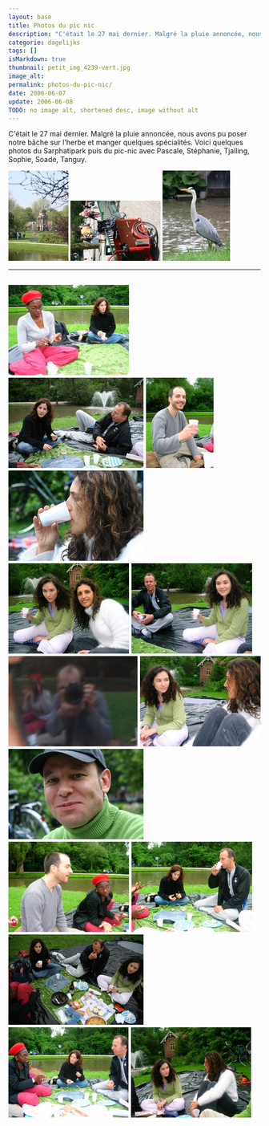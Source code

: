 ```yaml
---
layout: base
title: Photos du pic nic
description: "C'était le 27 mai dernier. Malgré la pluie annoncée, nous avons pu poser notre bâche sur l'herbe et manger quelques spécialités. Voici quelques photos du "
categorie: dagelijks
tags: []
isMarkdown: true
thumbnail: petit_img_4239-vert.jpg
image_alt: 
permalink: photos-du-pic-nic/
date: 2006-06-07
update: 2006-06-08
TODO: no image alt, shortened desc, image without alt
---
```


C'était le 27 mai dernier. Malgré la pluie annoncée, nous avons pu poser notre bâche sur l'herbe et manger quelques spécialités. Voici quelques photos du Sarphatipark puis du pic-nic avec Pascale, Stéphanie, Tjalling, Sophie, Soade, Tanguy.

![](petit_img_4239-vert.jpg)
![](petit_img_4253.jpg)
![](petit_img_4805-vert.jpg)

----

![](petit_DSCN1707.JPG)
![](petit_img_4807.jpg)
![](petit_DSCN1708.JPG)
![](petit_img_4810.jpg)
![](petit_DSCN1709.JPG)
![](petit_DSCN1710.JPG)
![](petit_img_4811-horiz.jpg)
![](petit_DSCN1711.JPG)
![](petit_img_4812.jpg)
![](petit_DSCN1712.JPG)
![](petit_DSCN1713.JPG)
![](petit_img_4815.jpg)
![](petit_DSCN1715.JPG)
![](petit_DSCN1716.JPG)
---